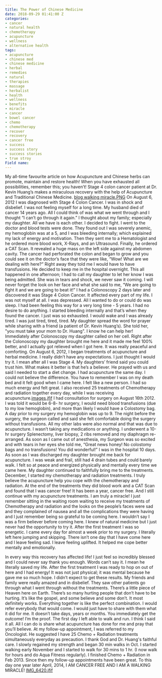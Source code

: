 ```yaml
---
title: The Power of Chinese Medicine
date: 2018-09-29 01:41:00 Z
categories:
- cancer
- natural health
- chemotherapy
- acupuncture
- wellness
- alternative health
tags:
- acupuncture
- chinese med
- chinese medicine
- herbal
- remedies
- natural
- therapies
- massage
- herbalist
- health
- wellness
- benefits
- miracle
- cancer
- bowel cancer
- chemo
- chemotherapy
- recover
- recovery
- cancer free
- success
- success story
- success stories
- true stroy
Field name: 
---
```


My all-time favourite article on how Acupuncture and Chinese herbs can promote, maintain and restore health! When you have exhausted all possibilities, remember this; you haven’t! Stage 4 colon cancer patient at Dr. Kevin Huang’s makes a miraculous recovery with the help of Acupuncture and Traditional Chinese Medicine.
[blog walking miracle.PNG](/uploads/blog%20walking%20miracle.PNG) 
On August 6, 2012 I was diagnosed with Stage 4 Colon Cancer. I was in shock and disbelief. I was not feeling myself for a long time. My husband died of cancer 14 years ago. All I could think of was what we went through and I thought “I can’t go through it again.” I thought about my family; especially my daughter. All we have is each other. I decided to fight. I went to the doctor and blood tests were done. They found out I was severely anemic, my hemoglobin was at a 5, and I was bleeding internally; which explained my lack of energy and motivation. Then they sent me to a Hematologist and he ordered more blood work, X-Rays, and an Ultrasound. Finally, he ordered a CAT Scan. It revealed a huge mass on the left side against my abdomen cavity. The cancer had perforated the colon and began to grow and you could see it on the doctor’s face that they were like, “Wow! What are we dealing with here?” Right away they told me I would have to have transfusions.
He decided to keep me in the hospital overnight. This all happened in one afternoon; I had to call my daughter to let her know I was being admitted. She was in tears and shock, we never saw it coming. I will never forget the look on her face and what she said to me, “We are going to fight it and we are going to beat it!” I had a Colonoscopy 2 days later and discovered it was Stage 4 Colon Cancer. It affected every part of my life. I was not myself at all. I was depressed. All I wanted to do or could do was sleep. I had been feeling this way for a very long time - 5 years. I had no desire to do anything. I started bleeding internally and that’s when they found the cancer. I just was so exhausted. I would wake and I was already tired. I was just tired, tired, tired.
My daughter spread the word for prayer while sharing with a friend (a patient of Dr. Kevin Huang’s). She told her, "you must take your mom to Dr. Huang". I know he can help her! Immediately after Colonoscopy my daughter called on her cell. Right after the Colonoscopy my daughter brought me here and it made me feel 100% better, and I actually got relieved when I got here. It was really peaceful and comforting. On August 6, 2012, I began treatments of acupuncture and herbal medicine. I really didn’t have any expectations. I just thought I would try it. I mean after all I was Stage 4. My daughters’ friend said you could trust him. What makes it better is that he’s a believer. He prayed with us and said I needed to start a diet change. I had acupuncture the same day. I could not believe the difference. You have to remember I was on my death bed and it felt good when I came here. I felt like a new person. I had so much energy and felt great. I also received 25 treatments of Chemotherapy and radiation together every day, while I was receiving acupuncture.[images.jfif](/uploads/images.jfif)
I had consultation for surgery on August 16th 2012. I was told it would be 6-8- hr surgery, I would need blood transfusions (due to my low hemoglobin), and more than likely I would have a Colostomy bag. A day prior to my surgery my hemoglobin was up to 9. The night before the surgery, the surgeon called and said she felt comfortable doing the surgery without transfusions. All my other labs were also normal and that was due to acupuncture. I wasn’t taking any medications or anything. I underwent a 10-hr surgery Splenectomy, liver biopsy, 2 ribs removed and my diaphragm re-arranged. As soon as I came out of anesthesia, my Surgeon was so excited and with tears in her eyes she told me, “Great news honey! No colostomy bags and no transfusions! You did wonderful!” 
I was in the hospital 10 days. As soon as I was discharged my daughter brought me back for acupuncture. I was weak and frail, still had 4 drain tubes and could barely walk. I felt so at peace and energized physically and mentally every time we came here. My daughter continued to faithfully bring me to the treatments. December, I started my chemotherapy and radiation treatments. I truly believe the acupuncture help you cope with the chemotherapy and radiation. At the end of the treatments they did blood work and a CAT Scan and found that I was cancer free! It has been a year, cancer free. And I still continue with my acupuncture treatments. I am truly a miracle!
I just remember sitting in the waiting room waiting to receive my treatments of Chemotherapy and radiation and the looks on the people’s faces were sad and they complained of nausea and all the complications they were having and I just remember being so grateful to be coming here. I wouldn’t say I was a firm believer before coming here. I knew of natural medicine but I just never had the opportunity to try it. After the first treatment I was so energetic. I came every day for almost a week prior to my surgery. I literally left here jumping and skipping. There isn’t one day that I have come here and I leave feeling sad. I leave feeling uplifted. It helped me cope better mentally and emotionally.
 
In every way this recovery has affected life! I just feel so incredibly blessed and I could never say thank you enough. Words can’t say it. I mean he literally saved my life. After the first treatment I was ready to hop on out of here and I had energy! It was not just physical; it was mental because he gave me so much hope. I didn’t expect to get these results.
My friends and family were really amazed and in disbelief. They saw other patients go through what I went through without the treatments. There’s a little piece of Heaven here on Earth. There’s so many hurting people that don’t have to be hurting. It’s like the gospel, and some believe and some don’t. It most definitely works. Everything together is like the perfect combination. I would refer everybody that would come. I would just have to share with them what it did for me. It doesn’t take days, years or months. You immediately get the outcome! I’m the proof. The first day I left able to walk and run. I think I said it all. All I can do is share what acupuncture has done for me and pray that you’ll believe.
At my follow-up appointment, I was referred to my Oncologist. He suggested I have 25 Chemo + Radiation treatments simultaneously everyday as precaution. I thank God and Dr. Huang's faithful care. I slowly regained my strength and began 30 min walks in Oct. I started walking early November and I started to walk for 30 mins to 1 hr. (I now walk for hours and do Aqua Fitness regularly). I finished Chemo + Radiation in Feb 2013. Since then my follow-up appointments have been great. To this day one year later April, 2014, I AM CANCER FREE AND I AM A WALKING MIRACLE! 
[IMG_6420.jfif](/uploads/IMG_6420.jfif)

